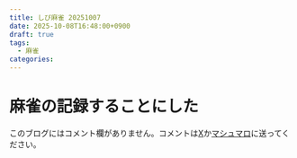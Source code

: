 ```yaml
---
title: しぴ麻雀 20251007
date: 2025-10-08T16:48:00+0900
draft: true
tags:
  - 麻雀
categories:
---
```

# 麻雀の記録することにした




このブログにはコメント欄がありません。コメントは[X](https://x.com/CPPP_CPchan)か[マシュマロ](https://marshmallow-qa.com/qeesq0ftfry6tne)に送ってください。